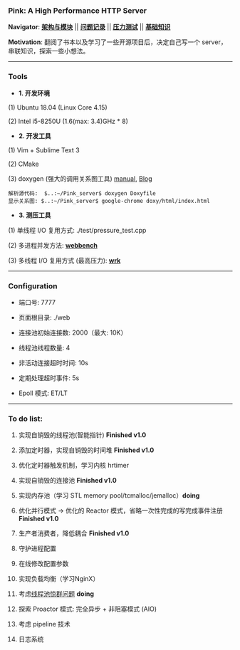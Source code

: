 ### Pink: A High Performance HTTP Server

**Navigator**:
**[架构与模块](https://github.com/Natureal/Pink_server/blob/master/knowledge/architecture.md)** || **[问题记录](https://github.com/Natureal/Pink_server/blob/master/knowledge/problems.md)** || **[压力测试](https://github.com/Natureal/Pink_server/blob/master/knowledge/evaluation.md)** || **[基础知识](https://github.com/Natureal/Pink_server/blob/master/knowledge/basic.md)**


**Motivation**: 翻阅了书本以及学习了一些开源项目后，决定自己写一个 server，串联知识，探索一些小想法。

---

### Tools

- **1. 开发环境**

(1) Ubuntu 18.04 (Linux Core 4.15)

(2) Intel i5-8250U (1.6(max: 3.4)GHz * 8)

- **2. 开发工具**

(1) Vim + Sublime Text 3

(2) CMake

(3) doxygen (强大的调用关系图工具) [manual](http://www.doxygen.nl/manual/starting.html), [Blog](https://blog.csdn.net/ZeroLiko/article/details/78162408)	

```shell
解析源代码:  $..:~/Pink_server$ doxygen Doxyfile
显示关系图: $..:~/Pink_server$ google-chrome doxy/html/index.html
```

- **3. 测压工具**

(1) 单线程 I/O 复用方式: ./test/pressure_test.cpp

(2) 多进程并发方法: **[webbench](http://home.tiscali.cz/~cz210552/webbench.html)**

(3) 多线程 I/O 复用方式 (最高压力):  **[wrk](https://github.com/wg/wrk)**

---

### Configuration

- 端口号: 7777

- 页面根目录: ./web

- 连接池初始连接数: 2000（最大: 10K）

- 线程池线程数量: 4

- 非活动连接超时时间: 10s

- 定期处理超时事件: 5s

- Epoll 模式: ET/LT

---

### To do list:

1. 实现自销毁的线程池(智能指针) **Finished v1.0**

2. 添加定时器，实现自销毁的时间堆 **Finished v1.0**

3. 优化定时器触发机制，学习内核 hrtimer

4. 实现自销毁的连接池 **Finished v1.0**

5. 实现内存池（学习 STL memory pool/tcmalloc/jemalloc）**doing**

6. 优化并行模式 -> 优化的 Reactor 模式，省略一次性完成的写完成事件注册 **Finished v1.0**

7. 生产者消费者，降低耦合 **Finished v1.0**

8. 守护进程配置

9. 在线修改配置参数

10. 实现负载均衡（学习NginX）

11. 考虑[线程池惊群问题](https://github.com/Natureal/Pink_server/blob/master/knowledge/%E6%83%8A%E7%BE%A4%E9%97%AE%E9%A2%98.md) **doing**

12. 探索 Proactor 模式: 完全异步 + 非阻塞模式 (AIO)

13. 考虑 pipeline 技术

14. 日志系统

